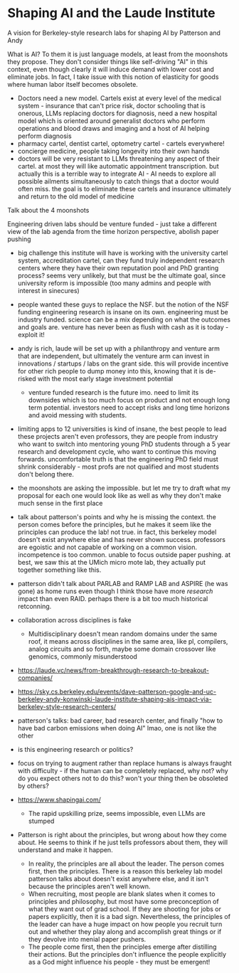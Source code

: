 # Shaping AI and the Laude Institute

A vision for Berkeley-style research labs for shaping AI by Patterson and Andy

What is AI? To them it is just language models, at least from the moonshots they propose. They don't consider things like self-driving "AI" in this context, even though clearly it will induce demand with lower cost and eliminate jobs. In fact, I take issue with this notion of elasticity for goods where human labor itself becomes obsolete.

- Doctors need a new model. Cartels exist at every level of the medical system - insurance that can't price risk, doctor schooling that is onerous, LLMs replacing doctors for diagnosis, need a new hospital model which is oriented around generalist doctors who perform operations and blood draws and imaging and a host of AI helping perform diagnosis
- pharmacy cartel, dentist cartel, optometry cartel - cartels everywhere!
- concierge medicine, people taking longevity into their own hands
- doctors will be very resistant to LLMs threatening any aspect of their cartel. at most they will like automatic appointment transcription. but actually this is a terrible way to integrate AI - AI needs to explore all possible ailments simultaneously to catch things that a doctor would often miss. the goal is to eliminate these cartels and insurance ultimately and return to the old model of medicine

Talk about the 4 moonshots

Engineering driven labs should be venture funded - just take a different view of the lab agenda from the time horizon perspective, abolish paper pushing
- big challenge this institute will have is working with the university cartel system, accreditation cartel, can they fund truly independent research centers where they have their own reputation pool and PhD granting process? seems very unlikely, but that must be the ultimate goal, since university reform is impossible (too many admins and people with interest in sinecures)

- people wanted these guys to replace the NSF. but the notion of the NSF funding engineering research is insane on its own. engineering must be industry funded. science can be a mix depending on what the outcomes and goals are. venture has never been as flush with cash as it is today - exploit it!

- andy is rich, laude will be set up with a philanthropy and venture arm that are independent, but ultimately the venture arm can invest in innovations / startups / labs on the grant side. this will provide incentive for other rich people to dump money into this, knowing that it is de-risked with the most early stage investment potential
  - venture funded research is the future imo. need to limit its downsides which is too much focus on product and not enough long term potential. investors need to accept risks and long time horizons and avoid messing with students.

- limiting apps to 12 universities is kind of insane, the best people to lead these projects aren't even professors, they are people from industry who want to switch into mentoring young PhD students through a 5 year research and development cycle, who want to continue this moving forwards. uncomfortable truth is that the engineering PhD field must shrink considerably - most profs are not qualified and most students don't belong there.

- the moonshots are asking the impossible. but let me try to draft what my proposal for each one would look like as well as why they don't make much sense in the first place

- talk about patterson's points and why he is missing the context. the person comes before the principles, but he makes it seem like the principles can produce the lab! not true. in fact, this berkeley model doesn't exist anywhere else and has never shown success. professors are egoistic and not capable of working on a common vision. incompetence is too common. unable to focus outside paper pushing. at best, we saw this at the UMich micro mote lab, they actually put together something like this.

- patterson didn't talk about PARLAB and RAMP LAB and ASPIRE (he was gone) as home runs even though I think those have more *research* impact than even RAID. perhaps there is a bit too much historical retconning.

- collaboration across disciplines is fake
  - Multidisciplinary doesn't mean random domains under the same roof, it means across disciplines in the same area, like pl, compilers, analog circuits and so forth, maybe some domain crossover like genomics, commonly misunderstood

- https://laude.vc/news/from-breakthrough-research-to-breakout-companies/
- https://sky.cs.berkeley.edu/events/dave-patterson-google-and-uc-berkeley-andy-konwinski-laude-institute-shaping-ais-impact-via-berkeley-style-research-centers/
- patterson's talks: bad career, bad research center, and finally "how to have bad carbon emissions when doing AI" lmao, one is not like the other
- is this engineering research or politics?
- focus on trying to augment rather than replace humans is always fraught with difficulty - if the human can be completely replaced, why not? why do you expect others not to do this? won't your thing then be obsoleted by others?
- https://www.shapingai.com/
  - The rapid upskilling prize, seems impossible, even LLMs are stumped

- Patterson is right about the principles, but wrong about how they come about. He seems to think if he just tells professors about them, they will understand and make it happen.
  - In reality, the principles are all about the leader. The person comes first, then the principles. There is a reason this berkeley lab model patterson talks about doesn't exist anywhere else, and it isn't because the principles aren't well known.
  - When recruiting, most people are blank slates when it comes to principles and philosophy, but most have some preconception of what they want out of grad school. If they are shooting for jobs or papers explicitly, then it is a bad sign. Nevertheless, the principles of the leader can have a huge impact on how people you recruit turn out and whether they play along and accomplish great things or if they devolve into menial paper pushers.
  - The people come first, then the principles emerge after distilling their actions. But the principles don't influence the people explicitly as a God might influence his people - they must be emergent!
